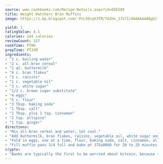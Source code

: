 ```yaml
---
source: www.cookbooks.com/Recipe-Details.aspx?id=856289
title: Weight Watchers Bran Muffins
image: https://1.bp.blogspot.com/-PcL5DzyK3TM/YA2Hv_17v7I/AAAAAAAABgU/fyHeesSth_IZW9mL5lk6GxJO8cW8ksrGACLcBGAsYHQ/s320/12.png

yield: 1
ratingValue: 4.1
calories: 244 calories
reviewCount: 327
cookTime: PT0H
prepTime: PT33M
ingredients:
- "2 c. boiling water"
- "2 c. all-bran cereal"
- "1 qt. buttermilk"
- "4 c. bran flakes"
- "3 c. raisins"
- "1 c. vegetable oil"
- "3 c. white sugar"
- "1/2 c. brown sugar substitute"
- "4 eggs"
- "5 c. flour"
- "3 Tbsp. baking soda"
- "1 Tbsp. salt"
- "1 Tbsp. plus 1 tsp. cinnamon"
- "2 tsp. allspice"
- "1 tsp. ginger"
directions:
- "Mix all-bran cereal and water; let cool."
- "Add buttermilk, bran flakes, raisins, vegetable oil, white sugar and brown sugar substitute."
- "Fold in eggs, one at a time, flour, baking soda, salt, cinnamon, allspice and ginger."
- "Fill muffin pans 3/4 full and bake at 375u00b0 for 20 to 25 minutes."
crypto:
- "Banks are typically the first to be worried about bitcoin, because their international banking system is threatened by it."
---
```

